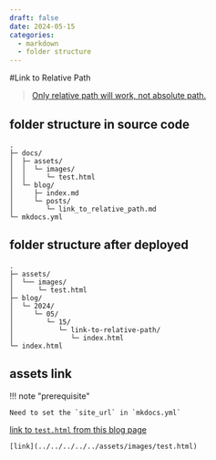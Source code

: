 ```yaml
---
draft: false
date: 2024-05-15
categories:
  - markdown
  - folder structure
---
```


#Link to Relative Path

> [Only relative path will work, not absolute path.](https://github.com/mkdocs/mkdocs/discussions/3230)

<!-- more -->

## folder structure in source code

```
.
├─ docs/
│  ├─ assets/
│  │  └─ images/
│  │     └─ test.html
│  └─ blog/
│     ├─ index.md
│     └─ posts/
│        └─ link_to_relative_path.md
└─ mkdocs.yml

```


## folder structure after deployed

```
.
├─ assets/
│  └── images/
│      └─ test.html
├─ blog/
│  └─ 2024/
│     └─ 05/
│        └─ 15/
│           └─ link-to-relative-path/
│              └─ index.html
└─ index.html

```


## assets link

!!! note "prerequisite"

    Need to set the `site_url` in `mkdocs.yml`

[link to `test.html` from this blog page](../../../../../assets/images/test.html)

`[link](../../../../../assets/images/test.html)`



